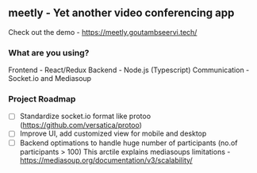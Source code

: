 ## meetly - Yet another video conferencing app

Check out the demo - https://meetly.goutambseervi.tech/

### What are you using?
Frontend - React/Redux
Backend - Node.js (Typescript)
Communication - Socket.io and Mediasoup

### Project Roadmap
- [ ] Standardize socket.io format like protoo (https://github.com/versatica/protoo)
- [ ] Improve UI, add customized view for mobile and desktop
- [ ] Backend optimations to handle huge number of participants (no.of participants > 100)
This arctile explains mediasoups limitations - https://mediasoup.org/documentation/v3/scalability/
